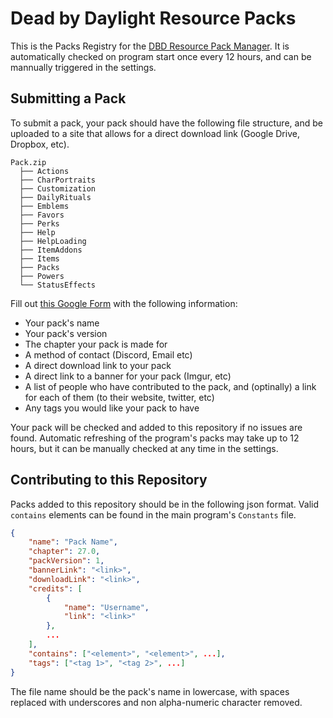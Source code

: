# Dead by Daylight Resource Packs
This is the Packs Registry for the [DBD Resource Pack Manager](https://github.com/Charzard4261/DBD-ResourcePackManager). It is automatically checked on program start once every 12 hours, and can be mannually triggered in the settings.

## Submitting a Pack
To submit a pack, your pack should have the following file structure, and be uploaded to a site that allows for a direct download link (Google Drive, Dropbox, etc).
```
Pack.zip
  ├── Actions
  ├── CharPortraits
  ├── Customization
  ├── DailyRituals
  ├── Emblems
  ├── Favors
  ├── Perks
  ├── Help
  ├── HelpLoading
  ├── ItemAddons
  ├── Items
  ├── Packs
  ├── Powers
  └── StatusEffects
```
Fill out [this Google Form](https://docs.google.com/forms/d/e/1FAIpQLSeoz3gwXeL4Ml_ziA1u8PWeClTN1xW4ejai6iWBiVq_I4kb0w/viewform) with the following information:
- Your pack's name
- Your pack's version
- The chapter your pack is made for
- A method of contact (Discord, Email etc)
- A direct download link to your pack
- A direct link to a banner for your pack (Imgur, etc)
- A list of people who have contributed to the pack, and (optinally) a link for each of them (to their website, twitter, etc)
- Any tags you would like your pack to have

Your pack will be checked and added to this repository if no issues are found. Automatic refreshing of the program's packs may take up to 12 hours, but it can be manually checked at any time in the settings.

## Contributing to this Repository
Packs added to this repository should be in the following json format. Valid `contains` elements can be found in the main program's `Constants` file. 
```json
{
	"name": "Pack Name",
	"chapter": 27.0,
	"packVersion": 1,
	"bannerLink": "<link>",
	"downloadLink": "<link>",
	"credits": [
		{
			"name": "Username",
			"link": "<link>"
		},
		...
	],
	"contains": ["<element>", "<element>", ...],
	"tags": ["<tag 1>", "<tag 2>", ...]
}
```
The file name should be the pack's name in lowercase, with spaces replaced with underscores and non alpha-numeric character removed.
